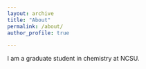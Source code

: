 ```yaml
---
layout: archive
title: "About"
permalink: /about/
author_profile: true

---
```


I am a graduate student in chemistry at NCSU.
